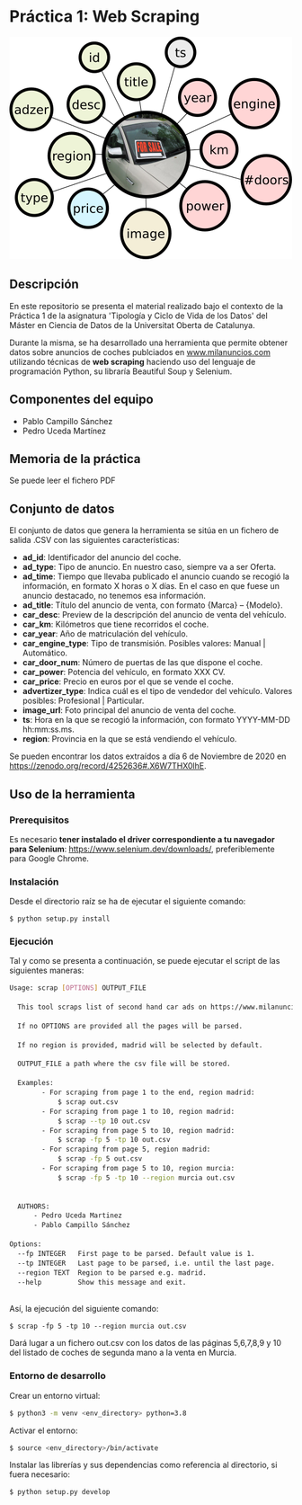 # Práctica 1: Web Scraping

![alt text](https://github.com/pablo-campillo/brand_car_scraper/blob/main/memoria/features.png)

## Descripción
En este repositorio se presenta el material realizado bajo el contexto de la Práctica 1 de la asignatura 'Tipología y Ciclo de Vida de los Datos' del Máster en Ciencia de Datos de la Universitat Oberta de Catalunya.

Durante la misma, se ha desarrollado una herramienta que permite obtener datos sobre anuncios de coches publciados en www.milanuncios.com utilizando técnicas de __web scraping__ haciendo uso del lenguaje de programación Python, su libraría Beautiful Soup y Selenium. 

## Componentes del equipo
- Pablo Campillo Sánchez
- Pedro Uceda Martínez

## Memoria de la práctica
Se puede leer el fichero PDF <completar>

## Conjunto de datos

El conjunto de datos que genera la herramienta se sitúa en un fichero de salida .CSV con las siguientes características:

- **ad_id**: Identificador del anuncio del coche.
- **ad_type**: Tipo de anuncio. En nuestro caso, siempre va a ser Oferta.
- **ad_time**: Tiempo que llevaba publicado el anuncio cuando se recogió la información, en formato X horas o X días. En el caso en que fuese un anuncio destacado, no tenemos esa información.
- **ad_title**: Título del anuncio de venta, con formato {Marca} – {Modelo}.
- **car_desc**: Preview de la descripción del anuncio de venta del vehículo.
- **car_km**: Kilómetros que tiene recorridos el coche.
- **car_year**: Año de matriculación del vehículo.
- **car_engine_type**: Tipo de transmisión. Posibles valores: Manual | Automático.
- **car_door_num**: Número de puertas de las que dispone el coche.
- **car_power**: Potencia del vehículo, en formato XXX CV.
- **car_price**: Precio en euros por el que se vende el coche.
- **advertizer_type**: Indica cuál es el tipo de vendedor del vehículo. Valores posibles: Profesional | Particular.
- **image_url**: Foto principal del anuncio de venta del coche.
- **ts**: Hora en la que se recogió la información, con formato YYYY-MM-DD hh:mm:ss.ms.
- **region**: Provincia en la que se está vendiendo el vehículo.
    
Se pueden encontrar los datos extraídos a día 6 de Noviembre de 2020 en https://zenodo.org/record/4252636#.X6W7THX0lhE.

## Uso de la herramienta

### Prerequisitos
Es necesario **tener instalado el driver correspondiente a tu navegador para Selenium**: https://www.selenium.dev/downloads/, preferiblemente para Google Chrome.

### Instalación

Desde el directorio raíz se ha de ejecutar el siguiente comando:
```
$ python setup.py install
```

### Ejecución

Tal y como se presenta a continuación, se puede ejecutar el script de las siguientes maneras:

```bash
Usage: scrap [OPTIONS] OUTPUT_FILE

  This tool scraps list of second hand car ads on https://www.milanuncios.com/coches-de-segunda-mano-en-<province>/?orden=relevance&fromSearch=<page_number> where <region> is the name of a region (province) in Spain (madrid, sevilla, murcia) and <page_number> is an integer greater or equal than 1. By searching for cars by regions we are able to save where they are being sold.

  If no OPTIONS are provided all the pages will be parsed.
  
  If no region is provided, madrid will be selected by default.

  OUTPUT_FILE a path where the csv file will be stored.

  Examples:
        - For scraping from page 1 to the end, region madrid:
            $ scrap out.csv
        - For scraping from page 1 to 10, region madrid:
            $ scrap --tp 10 out.csv
        - For scraping from page 5 to 10, region madrid:
            $ scrap -fp 5 -tp 10 out.csv
        - For scraping from page 5, region madrid:
            $ scrap -fp 5 out.csv
        - For scraping from page 5 to 10, region murcia:
            $ scrap -fp 5 -tp 10 --region murcia out.csv


  AUTHORS:
      - Pedro Uceda Martinez
      - Pablo Campillo Sánchez

Options:
  --fp INTEGER   First page to be parsed. Default value is 1.
  --tp INTEGER   Last page to be parsed, i.e. until the last page.
  --region TEXT  Region to be parsed e.g. madrid.
  --help         Show this message and exit.
  
```
Así, la ejecución del siguiente comando: 
```
$ scrap -fp 5 -tp 10 --region murcia out.csv
```
Dará lugar a un fichero out.csv con los datos de las páginas 5,6,7,8,9 y 10 del listado de coches de segunda mano a la venta en Murcia.

### Entorno de desarrollo

Crear un entorno virtual:
```bash
$ python3 -m venv <env_directory> python=3.8
```

Activar el entorno:
```bash
$ source <env_directory>/bin/activate
```

Instalar las librerías y sus dependencias como referencia al directorio, si fuera necesario:
```bash
$ python setup.py develop
```
